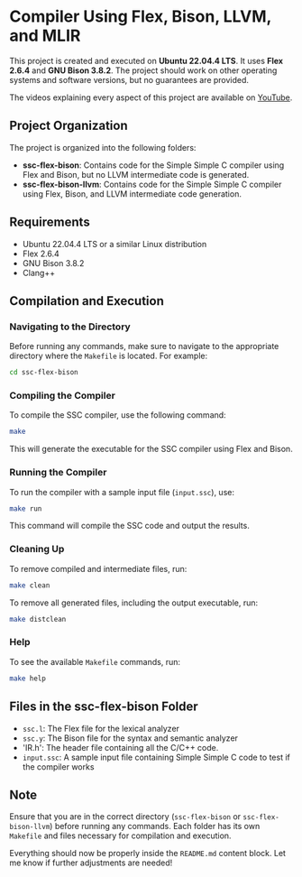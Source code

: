 # Compiler Using Flex, Bison, LLVM, and MLIR

This project is created and executed on **Ubuntu 22.04.4 LTS**. It uses **Flex 2.6.4** and **GNU Bison 3.8.2**. The project should work on other operating systems and software versions, but no guarantees are provided.

The videos explaining every aspect of this project are available on [YouTube](https://youtube.com/playlist?list=PLxP0p--aBHmL5uj9eecRFLIm1Qx2T8_sx&si=LvvqhGXqyp8faGQG).

## Project Organization

The project is organized into the following folders:

- **ssc-flex-bison**: Contains code for the Simple Simple C compiler using Flex and Bison, but no LLVM intermediate code is generated.
- **ssc-flex-bison-llvm**: Contains code for the Simple Simple C compiler using Flex, Bison, and LLVM intermediate code generation.

## Requirements

- Ubuntu 22.04.4 LTS or a similar Linux distribution
- Flex 2.6.4
- GNU Bison 3.8.2
- Clang++

## Compilation and Execution

### Navigating to the Directory

Before running any commands, make sure to navigate to the appropriate directory where the `Makefile` is located. For example:

```bash
cd ssc-flex-bison
```

### Compiling the Compiler

To compile the SSC compiler, use the following command:

```bash
make
```

This will generate the executable for the SSC compiler using Flex and Bison.

### Running the Compiler

To run the compiler with a sample input file (`input.ssc`), use:

```bash
make run
```

This command will compile the SSC code and output the results.

### Cleaning Up

To remove compiled and intermediate files, run:

```bash
make clean
```

To remove all generated files, including the output executable, run:

```bash
make distclean
```

### Help

To see the available `Makefile` commands, run:

```bash
make help
```

## Files in the ssc-flex-bison Folder

- `ssc.l`: The Flex file for the lexical analyzer
- `ssc.y`: The Bison file for the syntax and semantic analyzer
- 'IR.h': The header file containing all the C/C++ code.
- `input.ssc`: A sample input file containing Simple Simple C code to test if the compiler works

## Note

Ensure that you are in the correct directory (`ssc-flex-bison` or `ssc-flex-bison-llvm`) before running any commands. Each folder has its own `Makefile` and files necessary for compilation and execution.

Everything should now be properly inside the `README.md` content block. Let me know if further adjustments are needed!
